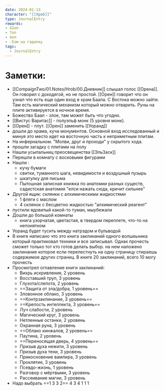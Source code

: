 ```yaml
---
date: 2024-01-13
character: "[[Хроб]]"
type: JournalEntry
rewards: 
- 42оп
- 7оп
- 4оп
- -5зм на гадалку
tags:
  - JournalEntry
---
```

# Заметки:
- [[CompaignTwo/01.Notes/Hrob/00.Дневник]] слышал голос [[Орена]]. Он говорил с доходягой, но не простой. [[Орен]] говорит что он узнал что есть еще один вход в храм Баала. С Востока можно зайти. Там есть магический механизм который можно отварить. Руны на плите активируется в ночное время.
- Божество Баал - злое, там может быть что угодно.
- [[Вистус Варитас]] - полуэльф монк (5 уровня монк).
- [[Орен]] - плут. [[Орен]] заменить [[Уоранд]]
- дошли до храма, куча монументов. Основной вход исследованный и минуя это место идет на восточную часть к неприметным плитам.
- На инфернальном. "Молви, друг и проходи" у скрытого хода.
- прошли загадку с плитами на полу
- Нашли усыпальниц преосвещенства [[ЭльЗаск]]
- Перешли в комнату с восковыми фигурами
- Нашли :
	- кучу бумаги
	- свитки, туманного шага, невидимости и воздушный пузырь
	- шкатулку для письма
	- Пытошная записная книжка по анатомии разных существ, садистская анатомия "елси нажать сюда, кричит сильнее"
- Другой ящик: склянки с алхимическими жидкостями
	- 1 фляги с маслом
	- 4 склянок с бесцветно жидкостью "алхимический реагент"
- пустили ядовитый какой-то туман, мыубежали
- Дошли до большой комнаты
	- книга узорчатая, цветастая, в твердом переплете, что-то на непонятном
- Уоранд будет тусить между натрэдом и бульводой
- В книге написано что это книга заклинаний одного волшеьника который практиковал техники и все записывал. Однак прочесть сможет только тот кто готов делать выбор. на нем наложено заклинание которое если перелестнуть на одну страницу стираешь содержимое других страниц. В книге 20 заклинаний, всего 10 могу прочесть
- Просмотрел оглавление книги заклинаний:
	- Вихрь искривления, 2 уровень
	- Восставший труп, 3 уровень
	- Глухота/слепота, 2 уровень
	- ==Защита от зла/добра, 1 уровень==
	- Зловонное облако, 3 уровень
	- ==Контрзаклинание, 3 уровень==
	- ==Крепость интеллекта, 3 уровень==
	- Луч слабости, 2 уровень
	- Магический круг, 3 уровень
	- Нетленные останки, 2 уровень
	- Охранная руна, 3 уровень
	- ==Облако кинжалов, 2 уровень==
	- Паутина, 2 уровень
	- ==Переносящая дверь, 4 уровень==
	- Призыв духа нежити, 3 уровень
	- Призыв духа тени, 3 уровень
	- Прикосновение вампира, 3 уровень
	- Проклятие, 3 уровень
	- Псевдо-жизнь, 1 уровень
	- Разговор с мёртвыми, 3 уровень
	- Рассеивание магии, 3 уровень
- Надо выбрать ==1 3 3 2== 4 3 4 1 1 1